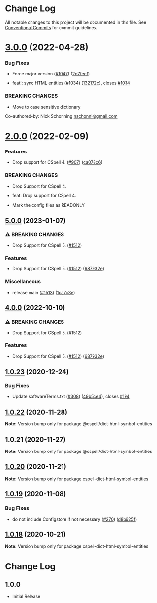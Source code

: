 # Change Log

All notable changes to this project will be documented in this file.
See [Conventional Commits](https://conventionalcommits.org) for commit guidelines.

# [3.0.0](https://github.com/streetsidesoftware/cspell-dicts/compare/@cspell/dict-html-symbol-entities@2.0.0...@cspell/dict-html-symbol-entities@3.0.0) (2022-04-28)


### Bug Fixes

* Force major version ([#1047](https://github.com/streetsidesoftware/cspell-dicts/issues/1047)) ([2d7fecf](https://github.com/streetsidesoftware/cspell-dicts/commit/2d7fecf79ceecd352ef102a254a1cdd0626a910a))


* feat!: sync HTML entities (#1034) ([132172c](https://github.com/streetsidesoftware/cspell-dicts/commit/132172caa5c0b3a0ae5c70f6beae5941735b443c)), closes [#1034](https://github.com/streetsidesoftware/cspell-dicts/issues/1034)


### BREAKING CHANGES

* Move to case sensitive dictionary

Co-authored-by: Nick Schonning <nschonni@gmail.com>





# [2.0.0](https://github.com/streetsidesoftware/cspell-dicts/compare/@cspell/dict-html-symbol-entities@1.0.23...@cspell/dict-html-symbol-entities@2.0.0) (2022-02-09)


### Features

* Drop support for CSpell 4. ([#907](https://github.com/streetsidesoftware/cspell-dicts/issues/907)) ([ca078c6](https://github.com/streetsidesoftware/cspell-dicts/commit/ca078c6a2e188cc3cf6276db1ba7e007f0f06f27))


### BREAKING CHANGES

* Drop Support for CSpell 4.

* feat: Drop support for CSpell 4.
* Mark the config files as READONLY





## [5.0.0](https://github.com/ttasovac/cspell-dicts/compare/@cspell/dict-html-symbol-entities-v4.0.0...@cspell/dict-html-symbol-entities@5.0.0) (2023-01-07)


### ⚠ BREAKING CHANGES

* Drop Support for CSpell 5. ([#1512](https://github.com/ttasovac/cspell-dicts/issues/1512))

### Features

* Drop Support for CSpell 5. ([#1512](https://github.com/ttasovac/cspell-dicts/issues/1512)) ([687932e](https://github.com/ttasovac/cspell-dicts/commit/687932e187e4bce87d7904e3a2e53dd6de6ac372))


### Miscellaneous

* release main ([#1513](https://github.com/ttasovac/cspell-dicts/issues/1513)) ([1ca7c3e](https://github.com/ttasovac/cspell-dicts/commit/1ca7c3ef9e48ab76719fd8e7b578eaee452ddf68))

## [4.0.0](https://github.com/streetsidesoftware/cspell-dicts/compare/@cspell/dict-html-symbol-entities@3.0.0...@cspell/dict-html-symbol-entities@4.0.0) (2022-10-10)


### ⚠ BREAKING CHANGES

* Drop Support for CSpell 5. (#1512)

### Features

* Drop Support for CSpell 5. ([#1512](https://github.com/streetsidesoftware/cspell-dicts/issues/1512)) ([687932e](https://github.com/streetsidesoftware/cspell-dicts/commit/687932e187e4bce87d7904e3a2e53dd6de6ac372))

## [1.0.23](https://github.com/streetsidesoftware/cspell-dicts/compare/@cspell/dict-html-symbol-entities@1.0.22...@cspell/dict-html-symbol-entities@1.0.23) (2020-12-24)


### Bug Fixes

* Update softwareTerms.txt ([#308](https://github.com/streetsidesoftware/cspell-dicts/issues/308)) ([49b5ce4](https://github.com/streetsidesoftware/cspell-dicts/commit/49b5ce4a2436f3c99969d6425128d55f84c8a7fc)), closes [#194](https://github.com/streetsidesoftware/cspell-dicts/issues/194)





## [1.0.22](https://github.com/streetsidesoftware/cspell-dicts/compare/@cspell/dict-html-symbol-entities@1.0.21...@cspell/dict-html-symbol-entities@1.0.22) (2020-11-28)

**Note:** Version bump only for package @cspell/dict-html-symbol-entities





## 1.0.21 (2020-11-27)

**Note:** Version bump only for package @cspell/dict-html-symbol-entities





## [1.0.20](https://github.com/streetsidesoftware/cspell-dicts/compare/cspell-dict-html-symbol-entities@1.0.19...cspell-dict-html-symbol-entities@1.0.20) (2020-11-21)

**Note:** Version bump only for package cspell-dict-html-symbol-entities

## [1.0.19](https://github.com/streetsidesoftware/cspell-dicts/compare/cspell-dict-html-symbol-entities@1.0.18...cspell-dict-html-symbol-entities@1.0.19) (2020-11-08)

### Bug Fixes

- do not include Configstore if not necessary ([#270](https://github.com/streetsidesoftware/cspell-dicts/issues/270)) ([d8b625f](https://github.com/streetsidesoftware/cspell-dicts/commit/d8b625f2f42d5cc6c4a9390216ac1e5037886e44))

## [1.0.18](https://github.com/streetsidesoftware/cspell-dicts/compare/cspell-dict-html-symbol-entities@1.0.17...cspell-dict-html-symbol-entities@1.0.18) (2020-10-21)

**Note:** Version bump only for package cspell-dict-html-symbol-entities

# Change Log

## 1.0.0

- Initial Release
